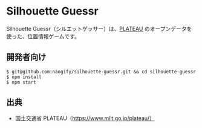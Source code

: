 # Silhouette Guessr 

Silhouette Guessr（シルエットゲッサー）は、[PLATEAU](https://www.mlit.go.jp/plateau/) のオープンデータを使った、位置情報ゲームです。

## 開発者向け

```
$ git@github.com:naogify/silhouette-guessr.git && cd silhouette-guessr
$ npm install
$ npm start
```

## 出典
- 国土交通省 PLATEAU（https://www.mlit.go.jp/plateau/）
